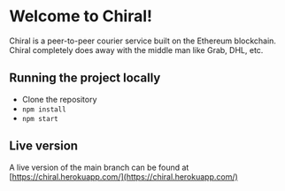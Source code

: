 # Welcome to Chiral!

Chiral is a peer-to-peer courier service built on the Ethereum blockchain. Chiral completely does away with the middle man like Grab, DHL, etc.

## Running the project locally

- Clone the repository
- `npm install`
- `npm start`

## Live version

A live version of the main branch can be found at [https://chiral.herokuapp.com/](https://chiral.herokuapp.com/)
